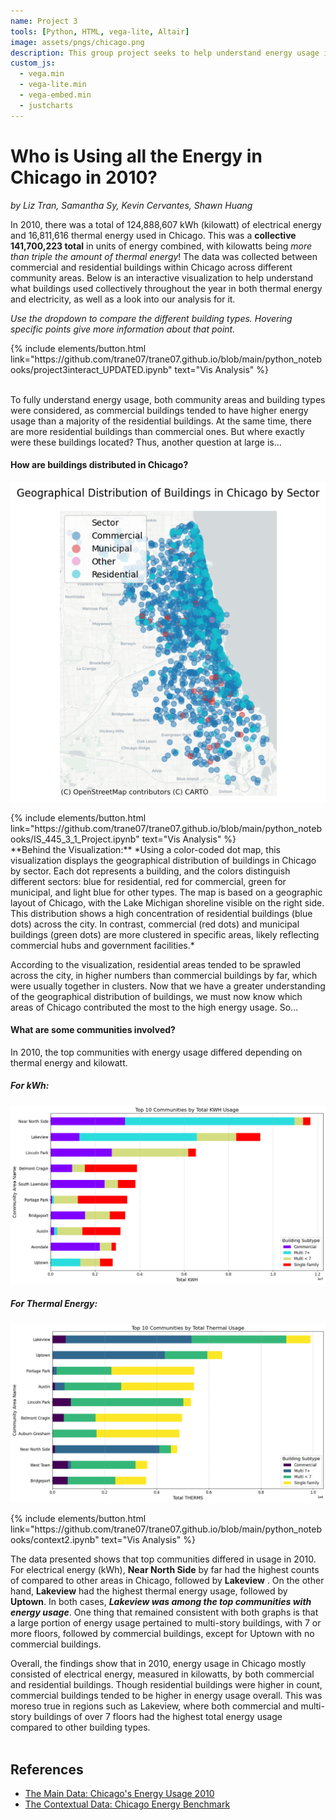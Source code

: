 ```yaml
---
name: Project 3
tools: [Python, HTML, vega-lite, Altair]
image: assets/pngs/chicago.png
description: This group project seeks to help understand energy usage in Chicago, based on building type. 
custom_js:
  - vega.min
  - vega-lite.min
  - vega-embed.min
  - justcharts
---
```



# Who is Using all the Energy in Chicago in 2010? 
*by Liz Tran, Samantha Sy, Kevin Cervantes, Shawn Huang*

In 2010, there was a total of 124,888,607 kWh (kilowatt) of electrical energy and 16,811,616 thermal energy used in Chicago. This was a **collective 141,700,223 total** in units of energy combined, with kilowatts being *more than triple the amount of thermal energy*! The data was collected between commercial and residential buildings within Chicago across different community areas. Below is an interactive visualization to help understand what buildings used collectively throughout the year in both thermal energy and electricity, as well as a look into our analysis for it. 

*Use the dropdown to compare the different building types. Hovering specific points give more information about that point.* 

<vegachart schema-url="{{ site.baseurl }}/assets/json/proj3interact.json" style="width: 100%"></vegachart>

<!-- the data & methods -->
<div class="right">
{% include elements/button.html link="https://github.com/trane07/trane07.github.io/blob/main/python_notebooks/project3interact_UPDATED.ipynb" text="Vis Analysis" %}
</div>

<br>

<!-- ## **Contextual Visualizations** -->

To fully understand energy usage, both community areas and building types were considered, as commercial buildings tended to have higher energy usage than a majority of the residential buildings. At the same time, there are more residential buildings than commercial ones. But where exactly were these buildings located? Thus, another question at large is... 

#### How are buildings distributed in Chicago? 
![Geographical Distribution of Buildings in Chicago by Sector](/assets/pngs/proj3map.png)


<!-- the data & methods -->
<div class="right">
{% include elements/button.html link="https://github.com/trane07/trane07.github.io/blob/main/python_notebooks/IS_445_3_1_Project.ipynb" text="Vis Analysis" %}
</div>
**Behind the Visualization:** 
*Using a color-coded dot map, this visualization displays the geographical distribution of buildings in Chicago by sector. Each dot represents a building, and the colors distinguish different sectors: blue for residential, red for commercial, green for municipal, and light blue for other types. The map is based on a geographic layout of Chicago, with the Lake Michigan shoreline visible on the right side. This distribution shows a high concentration of residential buildings (blue dots) across the city. In contrast, commercial (red dots) and municipal buildings (green dots) are more clustered in specific areas, likely reflecting commercial hubs and government facilities.* 
<br>

According to the visualization, residential areas tended to be sprawled across the city, in higher numbers than commercial buildings by far, which were usually together in clusters. Now that we have a greater understanding of the geographical distribution of buildings, we must now know which areas of Chicago contributed the most to the high energy usage. So... 

#### What are some communities involved? 

In 2010, the top communities with energy usage differed depending on thermal energy and kilowatt. 

##### **For kWh:**
![Top Communities by Total KWH Usage](/assets/pngs/proj3kwh.png)


##### **For Thermal Energy:**
![Top Communities by Total THERMAL Usage](/assets/pngs/proj3therms.png)


<!-- the data & methods -->
<div class="right">
{% include elements/button.html link="https://github.com/trane07/trane07.github.io/blob/main/python_notebooks/context2.ipynb" text="Vis Analysis" %}
</div>

The data presented shows that top communities differed in usage in 2010. For electrical energy (kWh), **Near North Side** by far had the highest counts of compared to other areas in Chicago, followed by **Lakeview** . On the other hand, **Lakeview** had the highest thermal energy usage, followed by **Uptown**. In both cases, ***Lakeview was among the top communities with energy usage***. One thing that remained consistent with both graphs is that a large portion of energy usage pertained to multi-story buildings, with 7 or more floors, followed by commercial buildings, except for Uptown with no commercial buildings. 

Overall, the findings show that in 2010, energy usage in Chicago mostly consisted of electrical energy, measured in kilowatts, by both commercial and residential buildings. Though residential buildings were higher in count, commercial buildings tended to be higher in energy usage overall. This was moreso true in regions such as Lakeview, where both commercial and multi-story buildings of over 7 floors had the highest total energy usage compared to other building types.  
<br>

## **References**
* [The Main Data: Chicago's Energy Usage 2010](https://data.cityofchicago.org/Environment-Sustainable-Development/Energy-Usage-2010/8yq3-m6wp/about_data)
* [The Contextual Data: Chicago Energy Benchmark](https://data.cityofchicago.org/Environment-Sustainable-Development/Chicago-Energy-Benchmarking-Covered-Buildings/g5i5-yz37/about_data)
<br>


